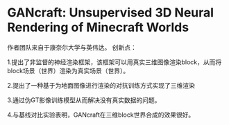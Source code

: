 # GANcraft: Unsupervised 3D Neural Rendering of Minecraft Worlds

作者团队来自于康奈尔大学与英伟达。
创新点：

1.提出了非监督的神经渲染框架，该框架可以用真实三维图像渲染block，从而将block场景（世界）渲染为真实场景（世界）。

2.提出了一种基于为地面图像进行渲染的对抗训练方式实现了三维渲染

3.通过伪GT影像训练模型从而解决没有真实数据的问题。

4.与基线对比实验表明，GANcraft在三维block世界合成的效果很好。
